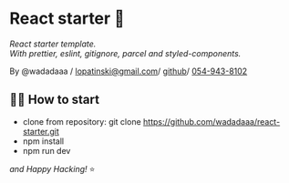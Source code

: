 # React starter 🚀

_React starter template. <br>
With prettier, eslint, gitignore, parcel and styled-components._ <br>

By @wadadaaa / [lopatinski@gmail.com](mailto:lopatinski@gmail.com)/
[github](https://github.com/wadadaaa)/
[054-943-8102](callto:0549438102)

## 👩‍💻 How to start

- clone from repository:  git clone https://github.com/wadadaaa/react-starter.git
- npm install
- npm run dev

_and Happy Hacking!_ ⭐
